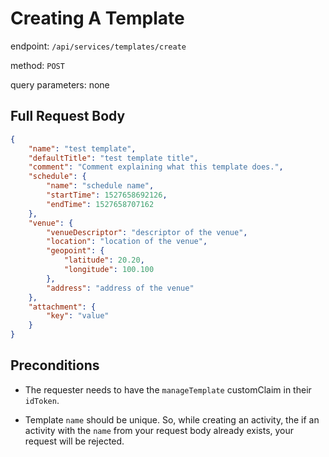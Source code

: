 # Creating A Template

endpoint: `/api/services/templates/create`

method: `POST`

query parameters: none

## Full Request Body

```json
{
    "name": "test template",
    "defaultTitle": "test template title",
    "comment": "Comment explaining what this template does.",
    "schedule": {
        "name": "schedule name",
        "startTime": 1527658692126,
        "endTime": 1527658707162
    },
    "venue": {
        "venueDescriptor": "descriptor of the venue",
        "location": "location of the venue",
        "geopoint": {
            "latitude": 20.20,
            "longitude": 100.100
        },
        "address": "address of the venue"
    },
    "attachment": {
        "key": "value"
    }
}
```

## Preconditions

* The requester needs to have the `manageTemplate` customClaim in their `idToken`.

* Template `name` should be unique. So, while creating an activity, the if an activity with the `name` from your request body already exists, your request will be rejected.

